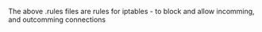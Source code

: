 The above .rules files are rules for iptables - to block and allow incomming,
and outcomming connections
